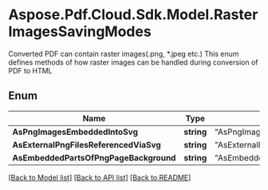 # Aspose.Pdf.Cloud.Sdk.Model.RasterImagesSavingModes
Converted PDF can contain raster images(.png, *.jpeg etc.)
This enum defines methods of how raster images can be handled
during conversion of PDF to HTML
            

## Enum

Name | Type | Value
------------ | ------------- | -------------
**AsPngImagesEmbeddedIntoSvg** | **string** | "AsPngImagesEmbeddedIntoSvg"
**AsExternalPngFilesReferencedViaSvg** | **string** | "AsExternalPngFilesReferencedViaSvg"
**AsEmbeddedPartsOfPngPageBackground** | **string** | "AsEmbeddedPartsOfPngPageBackground"


[[Back to Model list]](../README.md#documentation-for-models) [[Back to API list]](../README.md#documentation-for-api-endpoints) [[Back to README]](../README.md)

